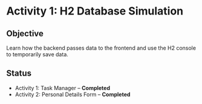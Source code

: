 # Activity 1: H2 Database Simulation  

## Objective  
Learn how the backend passes data to the frontend and use the H2 console to temporarily save data.  

## Status  
- Activity 1: Task Manager – **Completed**  
- Activity 2: Personal Details Form – **Completed**  
